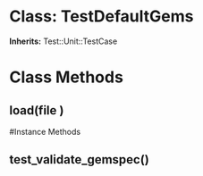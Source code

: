 # Class: TestDefaultGems
**Inherits:** Test::Unit::TestCase
    



# Class Methods
## load(file ) [](#method-c-load)

#Instance Methods
## test_validate_gemspec() [](#method-i-test_validate_gemspec)

